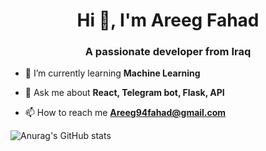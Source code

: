 
<h1 align="center">Hi 👋, I'm Areeg Fahad</h1>
<h3 align="center">A passionate developer from Iraq</h3>

- 🌱 I’m currently learning **Machine Learning**

- 💬 Ask me about **React, Telegram bot, Flask, API**

- 📫 How to reach me **Areeg94fahad@gmail.com**

![Anurag's GitHub stats](https://github-readme-stats.vercel.app/api?username=areeg94fahad&show_icons=true&theme=gruvbox)
